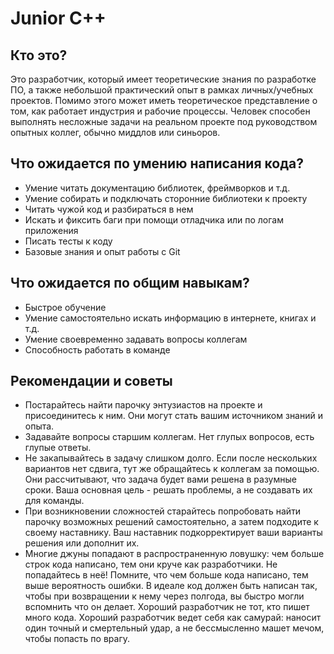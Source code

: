 # Junior C++

## Кто это?

Это разработчик, который имеет теоретические знания по разработке ПО, а также небольшой практический опыт в рамках личных/учебных проектов. Помимо этого может иметь теоретическое представление о том, как работает индустрия и рабочие процессы. Человек способен выполнять несложные задачи на реальном проекте под руководством опытных коллег, обычно миддлов или синьоров.

## Что ожидается по умению написания кода?

- Умение читать документацию библиотек, фреймворков и т.д.
- Умение собирать и подключать сторонние библиотеки к проекту
- Читать чужой код и разбираться в нем
- Искать и фиксить баги при помощи отладчика или по логам приложения
- Писать тесты к коду
- Базовые знания и опыт работы с Git

## Что ожидается по общим навыкам?

- Быстрое обучение
- Умение самостоятельно искать информацию в интернете, книгах и т.д.
- Умение своевременно задавать вопросы коллегам
- Способность работать в команде

## Рекомендации и советы

- Постарайтесь найти парочку энтузиастов на проекте и присоединитесь к ним. Они могут стать вашим источником знаний и опыта.
- Задавайте вопросы старшим коллегам. Нет глупых вопросов, есть глупые ответы.
- Не закапывайтесь в задачу слишком долго. Если после нескольких вариантов нет сдвига, тут же обращайтесь к коллегам за помощью. Они рассчитывают, что задача будет вами решена в разумные сроки. Ваша основная цель - решать проблемы, а не создавать их для команды.
- При возникновении сложностей старайтесь попробовать найти парочку возможных решений самостоятельно, а затем подходите к своему наставнику. Ваш наставник подкорректирует ваши варианты решения или дополнит их.
- Многие джуны попадают в распространенную ловушку: чем больше строк кода написано, тем они круче как разработчики. Не попадайтесь в неё! Помните, что чем больше кода написано, тем выше вероятность ошибки. В идеале код должен быть написан так, чтобы при возвращении к нему через полгода, вы быстро могли вспомнить что он делает. Хороший разработчик не тот, кто пишет много кода. Хороший разработчик ведет себя как самурай: наносит один точный и смертельный удар, а не бессмысленно машет мечом, чтобы попасть по врагу.
